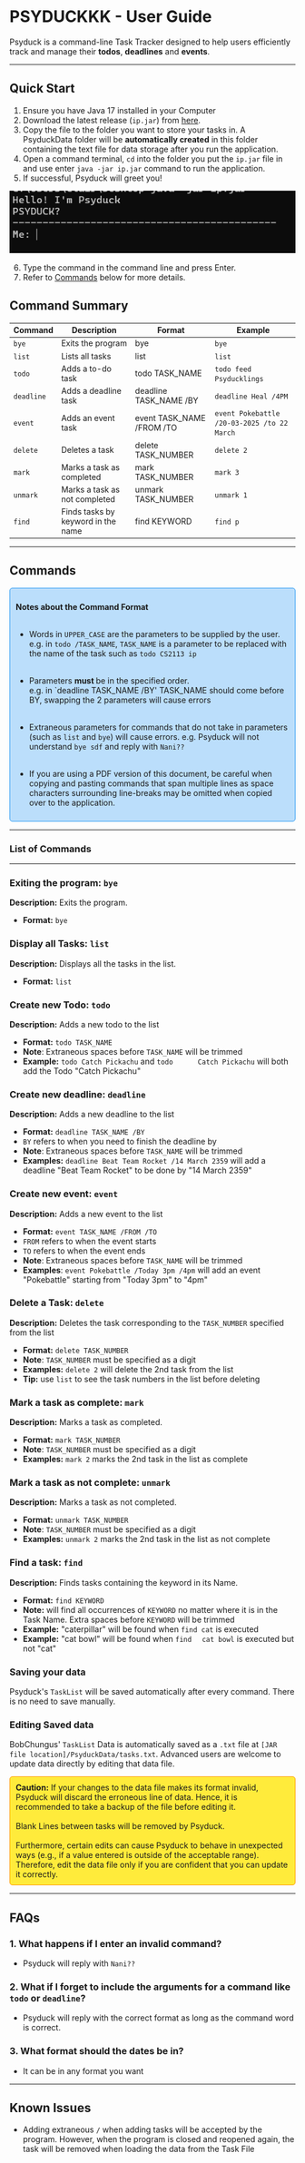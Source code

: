 # PSYDUCKKK - User Guide

Psyduck is a command-line Task Tracker designed to help users efficiently track and manage their **todos**, **deadlines** and **events**.

---
## Quick Start
1. Ensure you have Java 17 installed in your Computer
2. Download the latest release (`ip.jar`) from [here](https://github.com/clj55/ip/releases/download/A-Release/ip.jar).
3. Copy the file to the folder you want to store your tasks in. A PsyduckData folder will be **automatically created** in this folder containing the text file for data storage after you run the application.
4. Open a command terminal, `cd` into the folder you put the `ip.jar` file in and use enter `java -jar ip.jar` command to run the application.
5. If successful, Psyduck will greet you!

![img.png](img.png)

6. Type the command in the command line and press Enter.
7. Refer to [Commands](https://clj55.github.io/ip/#commands) below for more details.


## Command Summary

| Command    | Description                        | Format                    | Example                                     |
| ---------- |------------------------------------|---------------------------|---------------------------------------------|
| `bye`      | Exits the program                  | bye                       | `bye`                                       |
| `list`     | Lists all tasks                    | list                      | `list`                                      |
| `todo`     | Adds a to-do task                  | todo TASK_NAME            | `todo feed Psyducklings`                    |
| `deadline` | Adds a deadline task               | deadline TASK_NAME /BY    | `deadline Heal /4PM`                        |
| `event`    | Adds an event task                 | event TASK_NAME /FROM /TO | `event Pokebattle /20-03-2025 /to 22 March` |
| `delete`   | Deletes a task                     | delete TASK_NUMBER        | `delete 2`                                  |
| `mark`     | Marks a task as completed          | mark TASK_NUMBER          | `mark 3`                                    |
| `unmark`   | Marks a task as not completed      | unmark TASK_NUMBER        | `unmark 1`                                  |
| `find`     | Finds tasks by keyword in the name | find KEYWORD              | `find p`                                    |

---

## Commands


<div style="border: 1px solid #2196F3; background-color: #BBDEFB; padding: 10px; border-radius: 5px;">

<strong> Notes about the Command Format </strong>
  <br>
  <br>

- Words in `UPPER_CASE` are the parameters to be supplied by the user.
  <br> e.g. in `todo /TASK_NAME`, `TASK_NAME` is a parameter to be replaced with the name of the task such as `todo CS2113 ip`
  <br>
  <br>

- Parameters <strong> must </strong> be in the specified order.
  <br>e.g. in `deadline TASK_NAME /BY' TASK_NAME should come before BY, swapping the 2 parameters will cause errors
  <br>
  <br>

- Extraneous parameters for commands that do not take in parameters (such as `list` and `bye`) will cause errors.
  e.g. Psyduck will not understand `bye sdf` and reply with `Nani??`
  <br>
  <br>

- If you are using a PDF version of this document, be careful when copying and pasting commands that span multiple lines as space characters surrounding line-breaks may be omitted when copied over to the application.
  <br>


</div>

---

### List of Commands

---

### **Exiting the program:** `bye`

**Description:** Exits the program.

- **Format:** `bye`

### **Display all Tasks:** `list`

**Description:** Displays all the tasks in the list.

- **Format:** `list`

### **Create new Todo:** `todo`

**Description:** Adds a new todo to the list

- **Format:** `todo TASK_NAME`
- **Note**: Extraneous spaces before `TASK_NAME` will be trimmed
- **Example:** `todo Catch Pickachu` and <code>todo `      `Catch Pickachu</code> will both add the Todo "Catch Pickachu"

### **Create new deadline:** `deadline`

**Description:** Adds a new deadline to the list

- **Format:** `deadline TASK_NAME /BY`
- `BY` refers to when you need to finish the deadline by
- **Note**: Extraneous spaces before `TASK_NAME` will be trimmed
- **Examples:** `deadline Beat Team Rocket /14 March 2359` will add a deadline "Beat Team Rocket" to be done by "14 March 2359"


### **Create new event:** `event`

**Description:** Adds a new event to the list

- **Format:** `event TASK_NAME /FROM /TO`
- `FROM` refers to when the event starts
- `TO` refers to when the event ends
- **Note**: Extraneous spaces before `TASK_NAME` will be trimmed
- **Examples**: `event Pokebattle /Today 3pm /4pm` will add an event "Pokebattle" starting from "Today 3pm" to "4pm"

### **Delete a Task:** `delete`

**Description:** Deletes the task corresponding to the `TASK_NUMBER` specified from the list

- **Format:** `delete TASK_NUMBER`
- **Note**: `TASK_NUMBER` must be specified as a digit
- **Examples:** `delete 2` will delete the 2nd task from the list
- **Tip:** use `list` to see the task numbers in the list before deleting

### **Mark a task as complete:** `mark`

**Description:** Marks a task as completed.

- **Format:** `mark TASK_NUMBER`
- **Note**: `TASK_NUMBER` must be specified as a digit
- **Examples:** `mark 2` marks the 2nd task in the list as complete

### **Mark a task as not complete:** `unmark`

**Description:** Marks a task as not completed.

- **Format:** `unmark TASK_NUMBER`
- **Note**: `TASK_NUMBER` must be specified as a digit
- **Examples:** `unmark 2` marks the 2nd task in the list as not complete


### **Find a task:** `find`

**Description:** Finds tasks containing the keyword in its Name.

- **Format:** `find KEYWORD`
- **Note:** will find all occurrences of `KEYWORD` no matter where it is in the Task Name. Extra spaces before `KEYWORD` will be trimmed  
- **Example:** "caterpillar" will be found when `find cat` is executed 
- **Example:** "cat bowl" will be found when <code>find`   `cat bowl</code> is executed but not "cat"

### **Saving your data**

Psyduck's `TaskList` will be saved automatically after every command.
There is no need to save manually.

### **Editing Saved data**

BobChungus' `TaskList` Data is automatically saved as a `.txt` file at `[JAR file location]/PsyduckData/tasks.txt`. Advanced users are welcome to update data directly by editing that data file.

<div style="border: 1px solid #FF9800; background-color: #FFEB3B; padding: 10px; border-radius: 5px;">
  <strong>Caution:</strong>  If your changes to the data file makes its format invalid, Psyduck will discard the erroneous line of data. Hence, it is recommended to take a backup of the file before editing it.
<br>
<br>
Blank Lines between tasks will be removed by Psyduck.
<br>
<br>
Furthermore, certain edits can cause Psyduck to behave in unexpected ways (e.g., if a value entered is outside of the acceptable range). Therefore, edit the data file only if you are confident that you can update it correctly.

</div>

---

## FAQs

### 1. **What happens if I enter an invalid command?**

- Psyduck will reply with `Nani??`

### 2. **What if I forget to include the arguments for a command like `todo` or `deadline`?**

- Psyduck will reply with the correct format as long as the command word is correct.

### 3. **What format should the dates be in?**

- It can be in any format you want

---

## Known Issues

- Adding extraneous `/` when adding tasks will be accepted by the program. However, when the program is closed and reopened again, the task will be removed when loading the data from the Task File